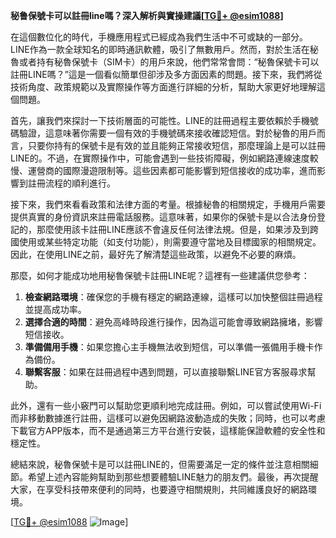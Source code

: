 **秘鲁保號卡可以註冊line嗎？深入解析與實操建議[[TG💪+ @esim1088](https://t.me/s/esim1088)]**

在這個數位化的時代，手機應用程式已經成為我們生活中不可或缺的一部分。LINE作為一款全球知名的即時通訊軟體，吸引了無數用戶。然而，對於生活在秘魯或者持有秘魯保號卡（SIM卡）的用戶來說，他們常常會問：“秘魯保號卡可以註冊LINE嗎？”這是一個看似簡單但卻涉及多方面因素的問題。接下來，我們將從技術角度、政策規範以及實際操作等方面進行詳細的分析，幫助大家更好地理解這個問題。

首先，讓我們來探討一下技術層面的可能性。LINE的註冊過程主要依賴於手機號碼驗證，這意味著你需要一個有效的手機號碼來接收確認短信。對於秘魯的用戶而言，只要你持有的保號卡是有效的並且能夠正常接收短信，那麼理論上是可以註冊LINE的。不過，在實際操作中，可能會遇到一些技術障礙，例如網路連線速度較慢、運營商的國際漫遊限制等。這些因素都可能影響到短信接收的成功率，進而影響到註冊流程的順利進行。

接下來，我們來看看政策和法律方面的考量。根據秘魯的相關規定，手機用戶需要提供真實的身份資訊來註冊電話服務。這意味著，如果你的保號卡是以合法身份登記的，那麼使用該卡註冊LINE應該不會違反任何法律法規。但是，如果涉及到跨國使用或某些特定功能（如支付功能），則需要遵守當地及目標國家的相關規定。因此，在使用LINE之前，最好先了解清楚這些政策，以避免不必要的麻煩。

那麼，如何才能成功地用秘魯保號卡註冊LINE呢？這裡有一些建議供您參考：

1. **檢查網路環境**：確保您的手機有穩定的網路連線，這樣可以加快整個註冊過程並提高成功率。
2. **選擇合適的時間**：避免高峰時段進行操作，因為這可能會導致網路擁堵，影響短信接收。
3. **準備備用手機**：如果您擔心主手機無法收到短信，可以準備一張備用手機卡作為備份。
4. **聯繫客服**：如果在註冊過程中遇到問題，可以直接聯繫LINE官方客服尋求幫助。

此外，還有一些小竅門可以幫助您更順利地完成註冊。例如，可以嘗試使用Wi-Fi而非移動數據進行註冊，這樣可以避免因網路波動造成的失敗；同時，也可以考慮下載官方APP版本，而不是通過第三方平台進行安裝，這樣能保證軟體的安全性和穩定性。

總結來說，秘魯保號卡是可以註冊LINE的，但需要滿足一定的條件並注意相關細節。希望上述內容能夠幫助到那些想要體驗LINE魅力的朋友們。最後，再次提醒大家，在享受科技帶來便利的同時，也要遵守相關規則，共同維護良好的網路環境。

[[TG💪+ @esim1088](https://t.me/s/esim1088) ![Image](https://i.postimg.cc/4NQfJmqS/Snipaste-2025-05-13-00-14-12.png)]
